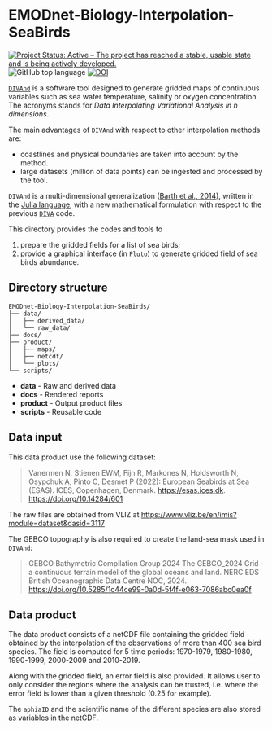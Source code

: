 # EMODnet-Biology-Interpolation-SeaBirds

[![Project Status: Active – The project has reached a stable, usable state and is being actively developed.](https://www.repostatus.org/badges/latest/active.svg)](https://www.repostatus.org/#active)
![GitHub top language](https://img.shields.io/github/languages/top/gher-uliege/EMODnet-Biology-Interpolation-SeaBirds)
[![DOI](https://zenodo.org/badge/655615590.svg)](https://doi.org/10.5281/zenodo.15174401)

[`DIVAnd`](https://github.com/gher-uliege/DIVAnd.jl) is a software tool designed to generate gridded maps of continuous variables such as sea water temperature, salinity or oxygen concentration. The acronyms stands for _Data Interpolating Variational Analysis in n dimensions_.

 The main advantages of `DIVAnd` with respect to other interpolation methods are:
* coastlines and physical boundaries are taken into account by the method.
* large datasets (million of data points) can be ingested and processed by the tool.

`DIVAnd` is a multi-dimensional generalization ([Barth et al., 2014](https://dx.doi.org/10.5194/gmd-7-225-2014)), written in the [Julia language](https://julialang.org/), with a new mathematical formulation with respect to the previous [`DIVA`](https://github.com/gher-ulg/DIVA) code.

This directory provides the codes and tools to
1. prepare the gridded fields for a list of sea birds;
2. provide a graphical interface (in [`Pluto`](https://plutojl.org/)) to generate gridded field of sea birds abundance. 

## Directory structure

```
EMODnet-Biology-Interpolation-SeaBirds/
├── data/
│   ├── derived_data/
│   └── raw_data/
├── docs/
├── product/
│   ├── maps/
│   ├── netcdf/
│   └── plots/
└── scripts/
```

* **data** - Raw and derived data
* **docs** - Rendered reports
* **product** - Output product files
* **scripts** - Reusable code


## Data input

This data product use the following dataset:

> Vanermen N, Stienen EWM, Fijn R, Markones N, Holdsworth N, Osypchuk A, Pinto C, Desmet P (2022): European Seabirds at Sea (ESAS). ICES, Copenhagen, Denmark. https://esas.ices.dk. https://doi.org/10.14284/601

The raw files are obtained from VLIZ at https://www.vliz.be/en/imis?module=dataset&dasid=3117

The GEBCO topography is also required to create the land-sea mask used in `DIVAnd`:
> GEBCO Bathymetric Compilation Group 2024 The GEBCO_2024 Grid - a continuous terrain model of the global oceans and land. NERC EDS British Oceanographic Data Centre NOC, 2024. https://doi.org/10.5285/1c44ce99-0a0d-5f4f-e063-7086abc0ea0f

## Data product

The data product consists of a netCDF file containing the gridded field obtained by the interpolation of the observations of more than 400 sea bird species. The field is computed for 5 time periods: 1970-1979, 1980-1980, 1990-1999, 2000-2009 and 2010-2019.

Along with the gridded field, an error field is also provided. It allows user to only consider the regions where the analysis can be trusted, i.e. where the error field is lower than a given threshold (0.25 for example).

The `aphiaID` and the scientific name of the different species are also stored as variables in the netCDF.